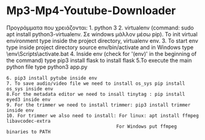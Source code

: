 # Mp3-Mp4-Youtube-Downloader

Προγράμματα που χρειάζονται: 
    1. python 3
    2. virtualenv (command: sudo apt install python3-virtualenv. Σε windows μάλλον μέσω pip). To init virtual environment type inside the project directory, virtualenv env.
    3. To start env type inside project directory source env/bin/activate and in Windows type \env\Scripts\activate.bat
    4. Inside env (check for '(env)' in the beginning of the command) type pip3 install flask to install flask
    5.To execute the main python file type python3 app.py

    6. pip3 install pytube inside env
    7. To save audio/video file we need to install os_sys pip install os_sys inside env
    8.For the metadata editor we need to insall tinytag : pip install eyed3 inside env
    9. For the trimmer we need to install trimmer: pip3 install trimmer inside env
    10. For trimmer we also need to install: For linux: apt install ffmpeg libavcodec-extra
                                            For Windows put ffmpeg binaries to PATH

    